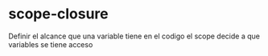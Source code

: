 # scope-closure
Definir el alcance que una variable tiene en el codigo el scope decide a que variables se tiene acceso
